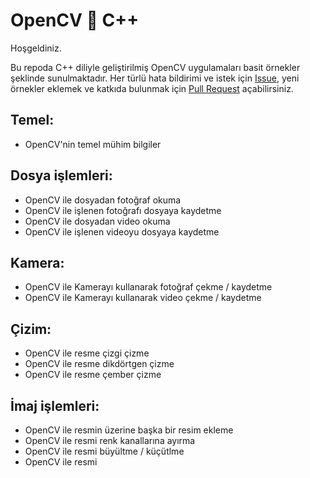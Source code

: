 # OpenCV 💓 C++
Hoşgeldiniz.

Bu repoda C++ diliyle geliştirilmiş OpenCV uygulamaları basit örnekler şeklinde sunulmaktadır.
Her türlü hata bildirimi ve istek için [Issue](https://github.com/eminfedar/opencv-ornekler/issues), yeni örnekler eklemek ve katkıda bulunmak için [Pull Request](https://github.com/eminfedar/opencv-ornekler/pulls) açabilirsiniz.


## Temel:
- OpenCV'nin temel mühim bilgiler

## Dosya işlemleri:
- OpenCV ile dosyadan fotoğraf okuma
- OpenCV ile işlenen fotoğrafı dosyaya kaydetme
- OpenCV ile dosyadan video okuma
- OpenCV ile işlenen videoyu dosyaya kaydetme

## Kamera:
- OpenCV ile Kamerayı kullanarak fotoğraf çekme / kaydetme
- OpenCV ile Kamerayı kullanarak video çekme / kaydetme

## Çizim:
- OpenCV ile resme çizgi çizme
- OpenCV ile resme dikdörtgen çizme
- OpenCV ile resme çember çizme

## İmaj işlemleri:
- OpenCV ile resmin üzerine başka bir resim ekleme
- OpenCV ile resmi renk kanallarına ayırma
- OpenCV ile resmi büyültme / küçütlme
- OpenCV ile resmi 
